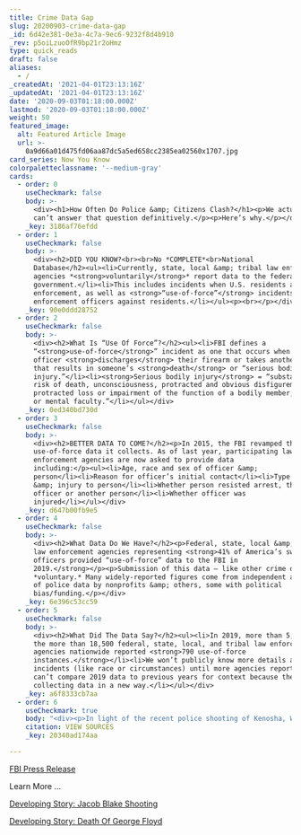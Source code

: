 ```yaml
---
title: Crime Data Gap
slug: 20200903-crime-data-gap
_id: 6d42e381-0e3a-4c7a-9ec6-9232f8d4b910
_rev: p5oiLzuoOfR9bp21r2oHmz
type: quick_reads
draft: false
aliases:
  - /
_createdAt: '2021-04-01T23:13:16Z'
_updatedAt: '2021-04-01T23:13:16Z'
date: '2020-09-03T01:18:00.000Z'
lastmod: '2020-09-03T01:18:00.000Z'
weight: 50
featured_image:
  alt: Featured Article Image
  url: >-
    0a9d66a01d475fd06aa87dc5a5ed658cc2385ea02560x1707.jpg
card_series: Now You Know
colorpaletteclassname: '--medium-gray'
cards:
  - order: 0
    useCheckmark: false
    body: >-
      <div><h1>How Often Do Police &amp; Citizens Clash?</h1><p>We actually
      can’t answer that question definitively.</p><p>Here’s why.</p></div>
    _key: 3186af76efdd
  - order: 1
    useCheckmark: false
    body: >-
      <div><h2>DID YOU KNOW?<br><br>No *COMPLETE*<br>National
      Database</h2><ul><li>Currently, state, local &amp; tribal law enforcement
      agencies *<strong>voluntarily</strong>* report data to the federal
      government.</li><li>This includes incidents when U.S. residents attack law
      enforcement, as well as <strong>“use-of-force”</strong> incidents by law
      enforcement officers against residents.</li></ul><p><br></p></div>
    _key: 90e0ddd28752
  - order: 2
    useCheckmark: false
    body: >-
      <div><h2>What Is “Use Of Force”?</h2><ul><li>FBI defines a
      “<strong>use-of-force</strong>” incident as one that occurs when an
      officer <strong>discharges</strong> their firearm or takes another action
      that results in someone’s <strong>death</strong> or “serious bodily
      injury.”</li><li><strong>Serious bodily injury</strong> = “substantial
      risk of death, unconsciousness, protracted and obvious disfigurement, or
      protracted loss or impairment of the function of a bodily member, organ,
      or mental faculty.”</li></ul></div>
    _key: 0ed340bd730d
  - order: 3
    useCheckmark: false
    body: >-
      <div><h2>BETTER DATA TO COME?</h2><p>In 2015, the FBI revamped the
      use-of-force data it collects. As of last year, participating law
      enforcement agencies are now asked to provide data
      including:</p><ul><li>Age, race and sex of officer &amp;
      person</li><li>Reason for officer’s initial contact</li><li>Type of force
      &amp; injury to person</li><li>Whether person resisted arrest, threatened
      officer or another person</li><li>Whether officer was
      injured</li></ul></div>
    _key: d647b00fb9e5
  - order: 4
    useCheckmark: false
    body: >-
      <div><h2>What Data Do We Have?</h2><p>Federal, state, local &amp; tribal
      law enforcement agencies representing <strong>41% of America’s sworn
      officers provided “use-of-force” data to the FBI in
      2019.</strong></p><p>Submission of this data – like other crime data – is
      *voluntary.* Many widely-reported figures come from independent analysis
      of police data by nonprofits &amp; others, some with political
      bias/funding.</p></div>
    _key: 6e396c53cc59
  - order: 5
    useCheckmark: false
    body: >-
      <div><h2>What Did The Data Say?</h2><ul><li>In 2019, more than 5,000 of
      the more than 18,500 federal, state, local, and tribal law enforcement
      agencies nationwide reported <strong>790 use-of-force
      instances.</strong></li><li>We won’t publicly know more details about the
      incidents (like race or circumstances) until more agencies report. We
      can’t compare 2019 data to previous years for context because the FBI is
      collecting data in a new way.</li></ul></div>
    _key: a6f8333cb7aa
  - order: 6
    useCheckmark: true
    body: "<div><p>In light of the recent police shooting of Kenosha, Wisconsin, many may ask about clashes between police &amp; citizens and vice-versa. The FBI collects annual data on incidents in which law enforcement officers are killed or assaulted in the line of duty.\_33 officers have been fatally wounded in 2020 as of Sept. 1.</p><p></p></div>"
    citation: VIEW SOURCES
    _key: 20340ad174aa

---
```

[FBI Press Release](http://fbi%20releases%202019%20participation%20data%20for%20the%20national%20use-of-force%20data%20collection/)

Learn More …

[Developing Story: Jacob Blake Shooting](https://smarthernews.com/article/jacobblake/)

[Developing Story: Death Of George Floyd](https://smarthernews.com/article/developing-story-the-death-of-george-floyd/)